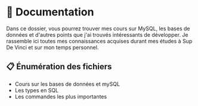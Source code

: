 # 📁 Documentation 
Dans ce dossier, vous pourrez trouver mes cours sur MySQL, les bases de données et d'autres points que j'ai trouvés intéressants de développer.
Je rassemble ici toutes mes connaissances acquises durant mes études à Sup De Vinci et sur mon temps personnel.

## 📋 Énumération des fichiers  
- Cours sur les bases de données et mySQL
- Les types en SQL 
- Les commandes les plus importantes